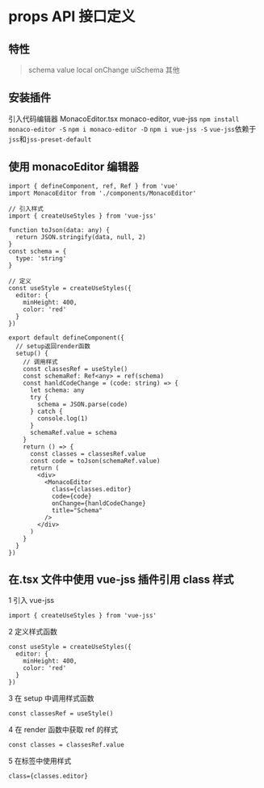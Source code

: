 # props API 接口定义

## 特性

> schema
> value
> local
> onChange
> uiSchema
> 其他

## 安装插件

引入代码编辑器 MonacoEditor.tsx
monaco-editor, vue-jss
`npm install monaco-editor -S`
`npm i monaco-editor -D`
`npm i vue-jss -S`
`vue-jss`依赖于`jss`和`jss-preset-default`

## 使用 monacoEditor 编辑器

```
import { defineComponent, ref, Ref } from 'vue'
import MonacoEditor from './components/MonacoEditor'

// 引入样式
import { createUseStyles } from 'vue-jss'

function toJson(data: any) {
  return JSON.stringify(data, null, 2)
}
const schema = {
  type: 'string'
}

// 定义
const useStyle = createUseStyles({
  editor: {
    minHeight: 400,
    color: 'red'
  }
})

export default defineComponent({
  // setup返回render函数
  setup() {
    // 调用样式
    const classesRef = useStyle()
    const schemaRef: Ref<any> = ref(schema)
    const hanldCodeChange = (code: string) => {
      let schema: any
      try {
        schema = JSON.parse(code)
      } catch {
        console.log(1)
      }
      schemaRef.value = schema
    }
    return () => {
      const classes = classesRef.value
      const code = toJson(schemaRef.value)
      return (
        <div>
          <MonacoEditor
            class={classes.editor}
            code={code}
            onChange={hanldCodeChange}
            title="Schema"
          />
        </div>
      )
    }
  }
})
```

## 在.tsx 文件中使用 vue-jss 插件引用 class 样式

1 引入 vue-jss

`import { createUseStyles } from 'vue-jss'`

2 定义样式函数

```
const useStyle = createUseStyles({
  editor: {
    minHeight: 400,
    color: 'red'
  }
})
```

3 在 setup 中调用样式函数

`const classesRef = useStyle()`

4 在 render 函数中获取 ref 的样式

`const classes = classesRef.value`

5 在标签中使用样式

`class={classes.editor}`
